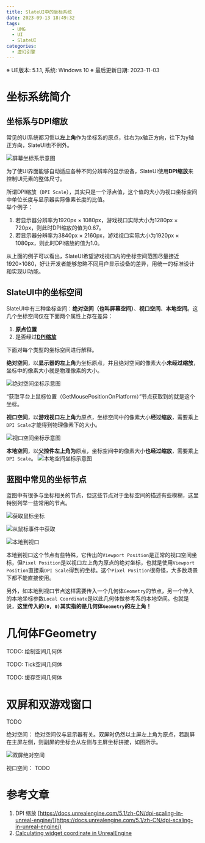 ```yaml
---
title: SlateUI中的坐标系统
date: 2023-09-13 18:49:32
tags:
  - UMG
  - UI
  - SlateUI
categories:
  - 虚幻引擎
---
```


※ UE版本: 5.1.1, 系统: Windows 10
※ 最后更新日期: 2023-11-03

# 坐标系统简介

## 坐标系与DPI缩放

常见的UI系统都习惯以**左上角**作为坐标系的原点，往右为x轴正方向，往下为y轴正方向，SlateUI也不例外。

![屏幕坐标系示意图](传统的屏幕坐标系.png)

为了使UI界面能够自动适应各种不同分辨率的显示设备，SlateUI使用**DPI缩放**来控制UI元素的整体尺寸。

所谓DPI缩放（`DPI Scale`），其实只是一个浮点值，这个值的大小为视口坐标空间中单位长度与显示器实际像素长度的比值。  
举个例子：

1. 若显示器分辨率为1920px × 1080px，游戏视口实际大小为1280px × 720px，则此时DPI缩放的值为0.67。
2. 若显示器分辨率为3840px × 2160px，游戏视口实际大小为1920px × 1080px，则此时DPI缩放的值为1.0。

从上面的例子可以看出，SlateUI希望游戏视口内的坐标空间范围尽量接近1920×1080，好让开发者能够忽略不同用户显示设备的差异，用统一的标准设计和实现UI功能。

## SlateUI中的坐标空间

SlateUI中有三种坐标空间：**绝对空间（也叫屏幕空间）**、**视口空间**、**本地空间**。这几个坐标空间仅在下面两个属性上存在差异：

1. **原点位置**
2. 是否经过[**DPI缩放**](TODO)

下面对每个类型的坐标空间进行解释。

**绝对空间**，以**显示器的左上角**为坐标原点，并且绝对空间的像素大小**未经过缩放**，坐标中的像素大小就是物理像素的大小。

![绝对空间坐标示意图](绝对空间.png)

“获取平台上鼠标位置（GetMousePositionOnPlatform）”节点获取到的就是这个坐标。

**视口空间**，以**游戏视口左上角**为原点，坐标空间中的像素大小**经过缩放**，需要乘上`DPI Scale`才能得到物理像素下的大小。

![视口空间坐标示意图](视口空间.png)

**本地空间**，以**父控件左上角为**原点，坐标空间中的像素大小**也经过缩放**，需要乘上`DPI Scale`。
![本地空间坐标示意图](本地空间.png)

## 蓝图中常见的坐标节点

蓝图中有很多与坐标相关的节点，但这些节点对于坐标空间的描述有些模糊，这里特别列举一些常用的节点。

![获取鼠标坐标](鼠标坐标相关.png)

![从鼠标事件中获取](从鼠标事件中获取坐标.png)

![本地到视口](本地到视口节点.png)

本地到视口这个节点有些特殊，它传出的`Viewport Position`是正常的视口空间坐标，但`Pixel Position`是以视口左上角为原点的绝对坐标，也就是使用`Viewport Position`直接乘`DPI Scale`得到的坐标。这个`Pixel Position`很奇怪，大多数场景下都不能直接使用。

另外，如本地到视口节点这样需要传入一个几何体`Geometry`的节点，另一个传入的本地坐标参数`Local Coordinate`是以此几何体做参考系的本地空间。也就是说，**这里传入的`(0, 0)`其实指的是几何体`Geometry`的左上角！**

# 几何体FGeometry

TODO: 绘制空间几何体

TODO: Tick空间几何体

TODO: 缓存空间几何体


# 双屏和双游戏窗口
TODO

绝对空间：
绝对空间仅与显示器有关。双屏时仍然以主屏左上角为原点，若副屏在主屏左侧，则副屏的坐标会从左侧与主屏坐标拼接，如图所示。

![双屏绝对空间](双屏绝对空间.png)

视口空间：
TODO

# 参考文章

1. DPI 缩放 [https://docs.unrealengine.com/5.1/zh-CN/dpi-scaling-in-unreal-engine/](https://docs.unrealengine.com/5.1/zh-CN/dpi-scaling-in-unreal-engine/)
2. [Calculating widget coordinate in UnrealEngine](https://baemincheon.github.io/2020/02/09/unreal-widget-coordinate-system/)